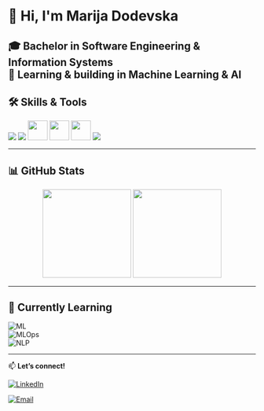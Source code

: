 # 👋 Hi, I'm Marija Dodevska  

🎓 **Bachelor in Software Engineering & Information Systems**  
🤖 Learning & building in **Machine Learning & AI**  
---

## 🛠 Skills & Tools  

<p align="left">
  <!-- Programming Languages -->
  <img src="https://skillicons.dev/icons?i=python,java,html,css,js" />
  <!-- ML & Data Science -->
  <img src="https://skillicons.dev/icons?i=tensorflow,pytorch" />
  <img src="https://upload.wikimedia.org/wikipedia/commons/0/05/Scikit_learn_logo_small.svg" height="40" />
  <img src="https://upload.wikimedia.org/wikipedia/commons/e/ed/Pandas_logo.svg" height="40" />
  <img src="https://upload.wikimedia.org/wikipedia/commons/1/14/NumPy_logo_2020.svg" height="40" />
  <!-- Tools -->
  <img src="https://skillicons.dev/icons?i=vscode,idea" />
</p>

---

## 📊 GitHub Stats  

<p align="center">
  <img src="https://github-readme-stats.vercel.app/api?username=MarijaDodevska&show_icons=true&theme=tokyonight" height="180em" />
  <img src="https://github-readme-stats.vercel.app/api/top-langs/?username=MarijaDodevska&layout=compact&theme=tokyonight" height="180em" />
</p>

---

## 🌱 Currently Learning  

![ML](https://img.shields.io/badge/Deep%20Learning-FF6F00?style=for-the-badge&logo=tensorflow&logoColor=white)  
![MLOps](https://img.shields.io/badge/MLOps-FF4B4B?style=for-the-badge&logo=mlflow&logoColor=white)  
![NLP](https://img.shields.io/badge/NLP-8E44AD?style=for-the-badge&logo=spacy&logoColor=white)   

---

📫 **Let’s connect!**  

[![LinkedIn](https://skillicons.dev/icons?i=linkedin)](https://www.linkedin.com/in/marija-dodevska-31ba8b24b/)  

[![Email](https://img.shields.io/badge/Email-marijadodevska01@gmail.com-D14836?style=for-the-badge&logo=gmail&logoColor=white)](mailto:marijadodevska01@gmail.com)  
